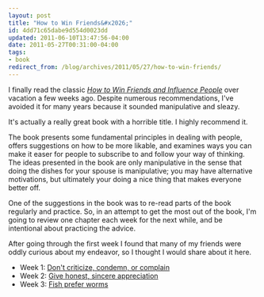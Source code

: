 ```yaml
---
layout: post
title: "How to Win Friends&#x2026;"
id: 4dd71c65dabe9d554d0023dd
updated: 2011-06-10T13:47:56-04:00
date: 2011-05-27T00:31:00-04:00
tags:
- book
redirect_from: /blog/archives/2011/05/27/how-to-win-friends/
---
```


I finally read the classic [*How to Win Friends and Influence People*](http://www.amazon.com/gp/product/1439167346/ref=as_li_qf_sp_asin_tl?ie=UTF8&tag=opensoulorg0d-20&linkCode=as2&camp=217145&creative=399353&creativeASIN=1439167346) over vacation a few weeks ago. Despite numerous recommendations, I've avoided it for many years because it sounded manipulative and sleazy.

It's actually a really great book with a horrible title. I highly recommend it.

The book presents some fundamental principles in dealing with people, offers suggestions on how to be more likable, and examines ways you can make it easer for people to subscribe to and follow your way of thinking. The ideas presented in the book are only manipulative in the sense that doing the dishes for your spouse is manipulative; you may have alternative motivations, but ultimately your doing a nice thing that makes everyone better off.

One of the suggestions in the book was to re-read parts of the book regularly and practice. So, in an attempt to get the most out of the book, I'm going to review one chapter each week for the next while, and be intentional about practicing the advice.

After going through the first week I found that many of my friends were oddly curious about my endeavor, so I thought I would share about it here.

-   Week 1: [Don't criticize, condemn, or complain](/blog/archives/2011/05/27/dont-criticize-condemn-or-complain/)
-   Week 2: [Give honest, sincere appreciation](http://opensoul.org/blog/archives/2011/06/02/give-honest-sincere-appreciation/)
-   Week 3: [Fish prefer worms](http://opensoul.org/blog/archives/2011/06/10/fish-prefer-worms/)
